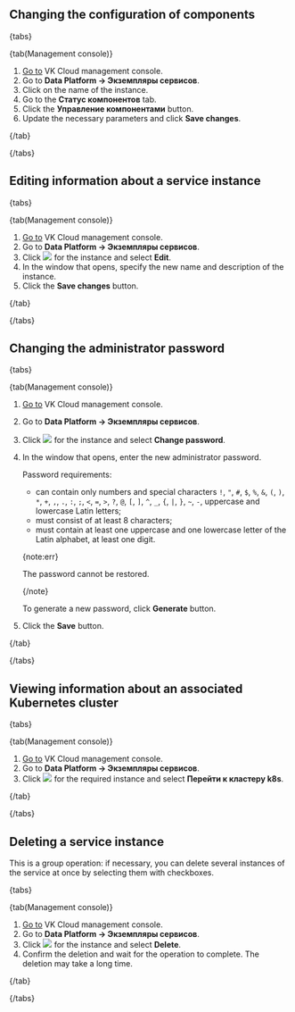 ## Changing the configuration of components

{tabs}

{tab(Management console)}

1. [Go to](https://msk.cloud.vk.com/app/en/) VK Cloud management console.
1. Go to **Data Platform → Экземпляры сервисов**.
1. Click on the name of the instance.
1. Go to the **Статус компонентов** tab.
1. Click the **Управление компонентами** button.
1. Update the necessary parameters and click **Save changes**.

{/tab}

{/tabs}

## Editing information about a service instance

{tabs}

{tab(Management console)}

1. [Go to](https://msk.cloud.vk.com/app/en/) VK Cloud management console.
1. Go to **Data Platform → Экземпляры сервисов**.
1. Click ![ ](/en/assets/more-icon.svg "inline") for the instance and select **Edit**.
1. In the window that opens, specify the new name and description of the instance.
1. Click the **Save changes** button.

{/tab}

{/tabs}

## Changing the administrator password

{tabs}

{tab(Management console)}

1. [Go to](https://msk.cloud.vk.com/app/en/) VK Cloud management console.
1. Go to **Data Platform → Экземпляры сервисов**.
1. Click ![ ](/en/assets/more-icon.svg "inline") for the instance and select **Change password**.
1. In the window that opens, enter the new administrator password.

   Password requirements:

   - can contain only numbers and special characters `!`, `"`, `#`, `$`, `%`, `&`, `(`, `)`, `*`, `+`, `,`, `.`, `:`, `;`, `<`, `=`, `>`, `?`, `@`, `[`, `]`, `^`, `_`, `{`, `|`, `}`, `~`, `-`, uppercase and lowercase Latin letters;
   - must consist of at least 8 characters;
   - must contain at least one uppercase and one lowercase letter of the Latin alphabet, at least one digit.

   {note:err}

   The password cannot be restored.

   {/note}

   To generate a new password, click **Generate** button.

1. Click the **Save** button.

{/tab}

{/tabs}

## Viewing information about an associated Kubernetes cluster

{tabs}

{tab(Management console)}

1. [Go to](https://msk.cloud.vk.com/app/en/) VK Cloud management console.
1. Go to **Data Platform → Экземпляры сервисов**.
1. Click ![ ](/en/assets/more-icon.svg "inline") for the required instance and select **Перейти к кластеру k8s**.

{/tab}

{/tabs}

## Deleting a service instance

This is a group operation: if necessary, you can delete several instances of the service at once by selecting them with checkboxes.

{tabs}

{tab(Management console)}

1. [Go to](https://msk.cloud.vk.com/app/en/) VK Cloud management console.
1. Go to **Data Platform → Экземпляры сервисов**.
1. Click ![ ](/en/assets/more-icon.svg "inline") for the instance and select **Delete**.
1. Confirm the deletion and wait for the operation to complete. The deletion may take a long time.

{/tab}

{/tabs}
